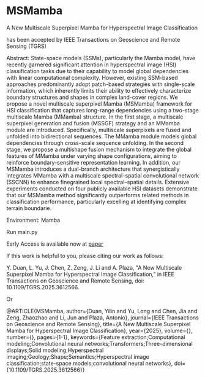 # MSMamba

A New Multiscale Superpixel Mamba for Hyperspectral Image Classification

has been accepted by IEEE Transactions on Geoscience and Remote Sensing (TGRS)

Abstract: State-space models (SSMs), particularly the Mamba model, have recently garnered significant attention in hyperspectral image (HSI) classification tasks due to their capability to model global dependencies with linear computational complexity. However, existing SSM-based approaches predominantly adopt patch-based strategies with single-scale information, which inherently limits their ability to effectively characterize boundary structures and shapes in complex land-cover regions. We propose a novel multiscale superpixel Mamba (MSMamba) framework for HSI classification that captures long-range dependencies using a two-stage multiscale Mamba (MMamba) structure. In the first stage, a multiscale superpixel generation and fusion (MSSGF) strategy and an MMamba module are introduced. Specifically, multiscale superpixels are fused and unfolded into bidirectional sequences. The MMamba module models global dependencies through cross-scale sequence unfolding. In the second stage, we propose a multishape fusion mechanism to integrate the global features of MMamba under varying shape configurations, aiming to reinforce boundary-sensitive representation learning. In addition, our MSMamba introduces a dual-branch architecture that synergistically integrates MMamba with a multiscale spectral–spatial convolutional network (SSCNN) to enhance finegrained local spectral–spatial details. Extensive experiments conducted on four publicly available HSI datasets demonstrate that our MSMamba method significantly outperforms related methods in classification performance, particularly excelling at identifying complex terrain boundarie.

Environment: Mamba

Run  main.py


Early Access is available now at [paper](https://ieeexplore.ieee.org/abstract/document/11175220)

If this work is helpful to you, please citing our work as follows: 

Y. Duan, L. Yu, J. Chen, Z. Zeng, J. Li and A. Plaza, "A New Multiscale Superpixel Mamba for Hyperspectral Image Classification," in IEEE Transactions on Geoscience and Remote Sensing, doi: 10.1109/TGRS.2025.3612566.


Or

@ARTICLE{MSMamba,
  author={Duan, Yilin and Yu, Long and Chen, Jia and Zeng, Zhaozhao and Li, Jun and Plaza, Antonio},
  journal={IEEE Transactions on Geoscience and Remote Sensing}, 
  title={A New Multiscale Superpixel Mamba for Hyperspectral Image Classification}, 
  year={2025},
  volume={},
  number={},
  pages={1-1},
  keywords={Feature extraction;Computational modeling;Convolutional neural networks;Transformers;Three-dimensional displays;Solid modeling;Hyperspectral imaging;Geology;Shape;Semantics;Hyperspectral image classification;state-space models;convolutional neural networks},
  doi={10.1109/TGRS.2025.3612566}}

